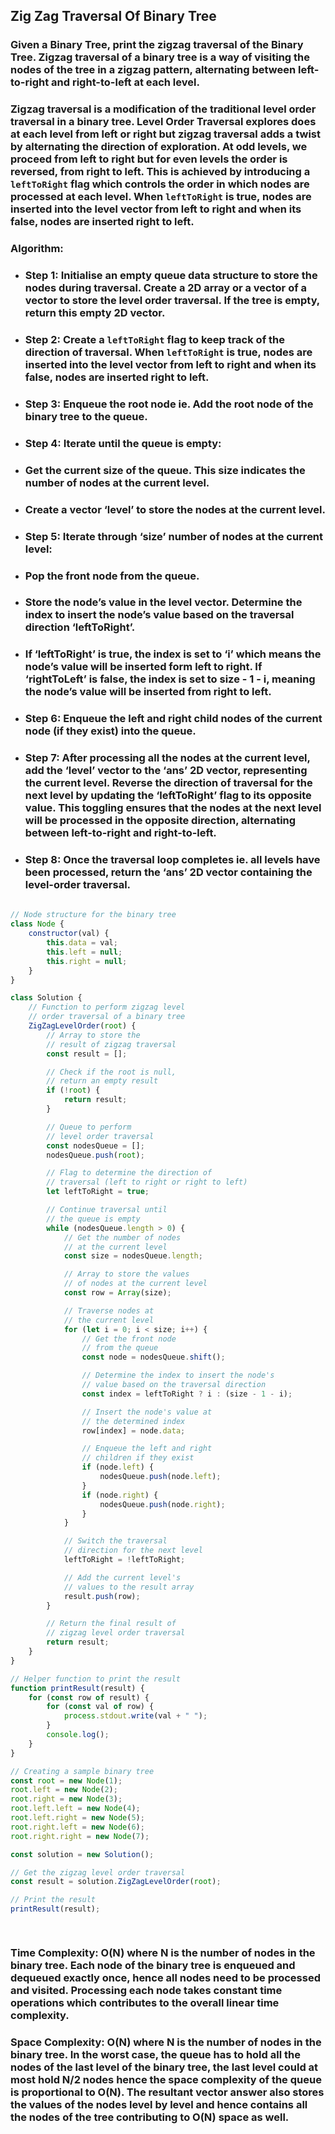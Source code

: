## Zig Zag Traversal Of Binary Tree

### Given a Binary Tree, print the zigzag traversal of the Binary Tree. Zigzag traversal of a binary tree is a way of visiting the nodes of the tree in a zigzag pattern, alternating between left-to-right and right-to-left at each level.

### Zigzag traversal is a modification of the traditional level order traversal in a binary tree. Level Order Traversal explores does at each level from left or right but zigzag traversal adds a twist by alternating the direction of exploration. At odd levels, we proceed from left to right but for even levels the order is reversed, from right to left. This is achieved by introducing a `leftToRight` flag which controls the order in which nodes are processed at each level. When `leftToRight` is true, nodes are inserted into the level vector from left to right and when its false, nodes are inserted right to left.

### Algorithm:

* ### Step 1: Initialise an empty queue data structure to store the nodes during traversal. Create a 2D array or a vector of a vector to store the level order traversal. If the tree is empty, return this empty 2D vector.

* ### Step 2: Create a `leftToRight` flag to keep track of the direction of traversal. When `leftToRight` is true, nodes are inserted into the level vector from left to right and when its false, nodes are inserted right to left.

* ### Step 3: Enqueue the root node ie. Add the root node of the binary tree to the queue.

* ### Step 4: Iterate until the queue is empty:

* ### Get the current size of the queue. This size indicates the number of nodes at the current level.
* ### Create a vector ‘level’ to store the nodes at the current level.
* ### Step 5: Iterate through ‘size’ number of nodes at the current level:

* ### Pop the front node from the queue.
* ### Store the node’s value in the level vector. Determine the index to insert the node’s value based on the traversal direction ‘leftToRight’.
* ### If ‘leftToRight’ is true, the index is set to ‘i’ which means the node’s value will be inserted form left to right. If ‘rightToLeft’ is false, the index is set to size - 1 - i, meaning the node’s value will be inserted from right to left.
* ### Step 6: Enqueue the left and right child nodes of the current node (if they exist) into the queue.

* ### Step 7: After processing all the nodes at the current level, add the ‘level’ vector to the ‘ans’ 2D vector, representing the current level. Reverse the direction of traversal for the next level by updating the ‘leftToRight’ flag to its opposite value. This toggling ensures that the nodes at the next level will be processed in the opposite direction, alternating between left-to-right and right-to-left.

* ### Step 8: Once the traversal loop completes ie. all levels have been processed, return the ‘ans’ 2D vector containing the level-order traversal.

```js
                            
// Node structure for the binary tree
class Node {
    constructor(val) {
        this.data = val;
        this.left = null;
        this.right = null;
    }
}

class Solution {
    // Function to perform zigzag level
    // order traversal of a binary tree
    ZigZagLevelOrder(root) {
        // Array to store the
        // result of zigzag traversal
        const result = [];

        // Check if the root is null,
        // return an empty result
        if (!root) {
            return result;
        }

        // Queue to perform
        // level order traversal
        const nodesQueue = [];
        nodesQueue.push(root);

        // Flag to determine the direction of
        // traversal (left to right or right to left)
        let leftToRight = true;

        // Continue traversal until
        // the queue is empty
        while (nodesQueue.length > 0) {
            // Get the number of nodes
            // at the current level
            const size = nodesQueue.length;

            // Array to store the values
            // of nodes at the current level
            const row = Array(size);

            // Traverse nodes at 
            // the current level
            for (let i = 0; i < size; i++) {
                // Get the front node
                // from the queue
                const node = nodesQueue.shift();

                // Determine the index to insert the node's
                // value based on the traversal direction
                const index = leftToRight ? i : (size - 1 - i);

                // Insert the node's value at
                // the determined index
                row[index] = node.data;

                // Enqueue the left and right
                // children if they exist
                if (node.left) {
                    nodesQueue.push(node.left);
                }
                if (node.right) {
                    nodesQueue.push(node.right);
                }
            }

            // Switch the traversal
            // direction for the next level
            leftToRight = !leftToRight;

            // Add the current level's
            // values to the result array
            result.push(row);
        }

        // Return the final result of
        // zigzag level order traversal
        return result;
    }
}

// Helper function to print the result
function printResult(result) {
    for (const row of result) {
        for (const val of row) {
            process.stdout.write(val + " ");
        }
        console.log();
    }
}

// Creating a sample binary tree
const root = new Node(1);
root.left = new Node(2);
root.right = new Node(3);
root.left.left = new Node(4);
root.left.right = new Node(5);
root.right.left = new Node(6);
root.right.right = new Node(7);

const solution = new Solution();

// Get the zigzag level order traversal
const result = solution.ZigZagLevelOrder(root);

// Print the result
printResult(result);

                            
```
### Time Complexity: O(N) where N is the number of nodes in the binary tree. Each node of the binary tree is enqueued and dequeued exactly once, hence all nodes need to be processed and visited. Processing each node takes constant time operations which contributes to the overall linear time complexity.

### Space Complexity: O(N) where N is the number of nodes in the binary tree. In the worst case, the queue has to hold all the nodes of the last level of the binary tree, the last level could at most hold N/2 nodes hence the space complexity of the queue is proportional to O(N). The resultant vector answer also stores the values of the nodes level by level and hence contains all the nodes of the tree contributing to O(N) space as well.
